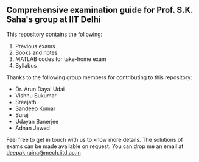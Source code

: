## Comprehensive examination guide for Prof. S.K. Saha's group at IIT Delhi

This repository contains the following:
1. Previous exams
2. Books and notes
3. MATLAB codes for take-home exam
4. Syllabus

Thanks to the following group members for contributing to this repository:
* Dr. Arun Dayal Udai
* Vishnu Sukumar
* Sreejath
* Sandeep Kumar
* Suraj
* Udayan Banerjee
* Adnan Jawed

Feel free to get in touch with us to know more details. The solutions of exams can be made available on request. You can drop me an email at deepak.raina@mech.iitd.ac.in

